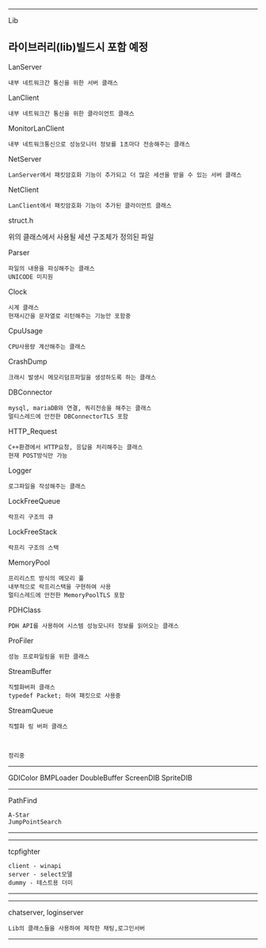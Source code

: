 ----------------------------------------------------------------
Lib

라이브러리(lib)빌드시 포함 예정
----------------------------------------------------------------
LanServer
    
    내부 네트워크간 통신을 위한 서버 클래스
    
LanClient
    
    내부 네트워크간 통신을 위한 클라이언트 클래스 

MonitorLanClient
    
    내부 네트워크통신으로 성능모니터 정보를 1초마다 전송해주는 클래스
    
NetServer
    
    LanServer에서 패킷암호화 기능이 추가되고 더 많은 세션을 받을 수 있는 서버 클래스
    
NetClient
    
    LanClient에서 패킷암호화 기능이 추가된 클라이언트 클래스
    
struct.h
   
   위의 클래스에서 사용될 세션 구조체가 정의된 파일
    

Parser
    
    파일의 내용을 파싱해주는 클래스
    UNICODE 미지원
    
Clock
    
    시계 클래스
    현재시간을 문자열로 리턴해주는 기능만 포함중
    
CpuUsage
    
    CPU사용량 계산해주는 클래스 
    
CrashDump
    
    크래시 발생시 메모리덤프파일을 생성하도록 하는 클래스
    
DBConnector
    
    mysql, mariaDB와 연결, 쿼리전송을 해주는 클래스
    멀티스레드에 안전한 DBConnectorTLS 포함
    
HTTP_Request
    
    C++환경에서 HTTP요청, 응답을 처리해주는 클래스
    현재 POST방식만 가능
    
Logger
    
    로그파일을 작성해주는 클래스
    
LockFreeQueue
    
    락프리 구조의 큐
    
LockFreeStack
    
    락프리 구조의 스택
    
MemoryPool
    
    프리리스트 방식의 메모리 풀
    내부적으로 락프리스택을 구현하여 사용
    멀티스레드에 안전한 MemoryPoolTLS 포함
    
PDHClass
    
    PDH API를 사용하여 시스템 성능모니터 정보를 읽어오는 클래스
    
ProFiler
    
    성능 프로파일링을 위한 클래스
    
StreamBuffer
    
    직렬화버퍼 클래스
    typedef Packet; 하여 패킷으로 사용중
    
StreamQueue
    
    직렬화 링 버퍼 클래스



    정리중
----------------------------------------------------------------
GDIColor 
BMPLoader
DoubleBuffer
ScreenDIB
SpriteDIB


----------------------------------------------------------------
PathFind

    A-Star
    JumpPointSearch
----------------------------------------------------------------

----------------------------------------------------------------
tcpfighter

    client - winapi
    server - select모델
    dummy - 테스트용 더미
----------------------------------------------------------------

----------------------------------------------------------------
chatserver, loginserver

    Lib의 클래스들을 사용하여 제작한 채팅,로그인서버
----------------------------------------------------------------
